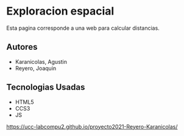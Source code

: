 # Exploracion espacial
Esta pagina corresponde a una web para calcular distancias.

## Autores
* Karanicolas, Agustin
* Reyero, Joaquin

## Tecnologias Usadas
* HTML5
* CCS3
* JS

https://ucc-labcompu2.github.io/proyecto2021-Reyero-Karanicolas/
